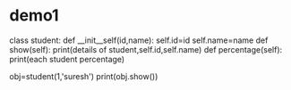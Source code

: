 # demo1

class student:
    def __init__self(id,name):
          self.id=id
          self.name=name
    def show(self):
         print(details of student,self.id,self.name)
    def percentage(self):
         print(each student percentage)

obj=student(1,'suresh')
print(obj.show())

         
         
